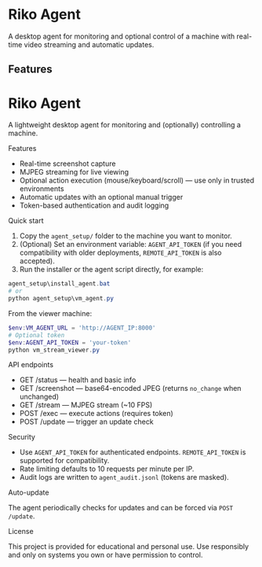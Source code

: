 # Riko Agent

A desktop agent for monitoring and optional control of a machine with real-time video streaming and automatic updates.

## Features
# Riko Agent

A lightweight desktop agent for monitoring and (optionally) controlling a machine.

Features

- Real-time screenshot capture
- MJPEG streaming for live viewing
- Optional action execution (mouse/keyboard/scroll) — use only in trusted environments
- Automatic updates with an optional manual trigger
- Token-based authentication and audit logging

Quick start

1. Copy the `agent_setup/` folder to the machine you want to monitor.
2. (Optional) Set an environment variable: `AGENT_API_TOKEN` (if you need compatibility with older deployments, `REMOTE_API_TOKEN` is also accepted).
3. Run the installer or the agent script directly, for example:

```powershell
agent_setup\install_agent.bat
# or
python agent_setup\vm_agent.py
```

From the viewer machine:

```powershell
$env:VM_AGENT_URL = 'http://AGENT_IP:8000'
# Optional token
$env:AGENT_API_TOKEN = 'your-token'
python vm_stream_viewer.py
```

API endpoints

- GET /status — health and basic info
- GET /screenshot — base64-encoded JPEG (returns `no_change` when unchanged)
- GET /stream — MJPEG stream (~10 FPS)
- POST /exec — execute actions (requires token)
- POST /update — trigger an update check

Security

- Use `AGENT_API_TOKEN` for authenticated endpoints. `REMOTE_API_TOKEN` is supported for compatibility.
- Rate limiting defaults to 10 requests per minute per IP.
- Audit logs are written to `agent_audit.jsonl` (tokens are masked).

Auto-update

The agent periodically checks for updates and can be forced via `POST /update`.

License

This project is provided for educational and personal use. Use responsibly and only on systems you own or have permission to control.